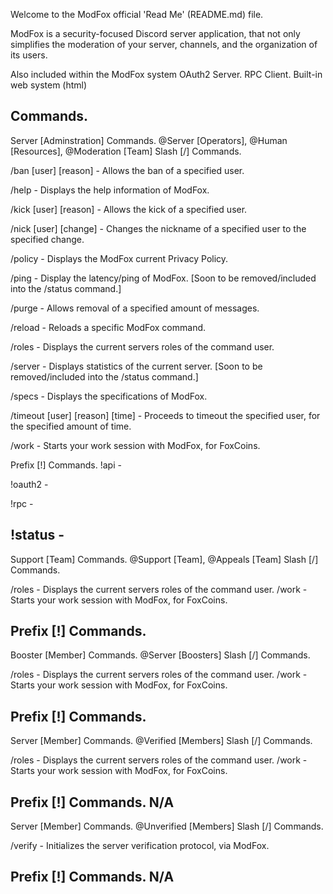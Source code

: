 Welcome to the ModFox official 'Read Me' (README.md) file.

ModFox is a security-focused Discord server application, that not only simplifies the moderation of your server, channels, and the organization of its users.

Also included within the ModFox system
OAuth2 Server.
RPC Client.
Built-in web system (html)

Commands.
------------------------------------------------------------------------------------------------------------------------------------------------
Server [Adminstration] Commands.
@Server [Operators], @Human [Resources], @Moderation [Team]
Slash [/] Commands.

/ban [user] [reason] - Allows the ban of a specified user.

/help - Displays the help information of ModFox.

/kick [user] [reason] - Allows the kick of a specified user.

/nick [user] [change] - Changes the nickname of a specified user to the specified change.

/policy - Displays the ModFox current Privacy Policy.

/ping - Display the latency/ping of ModFox. [Soon to be removed/included into the /status command.]

/purge - Allows removal of a specified amount of messages.

/reload - Reloads a specific ModFox command.

/roles - Displays the current servers roles of the command user.

/server - Displays statistics of the current server. [Soon to be removed/included into the /status command.]

/specs - Displays the specifications of ModFox.

/timeout [user] [reason] [time] - Proceeds to timeout the specified user, for the specified amount of time.

/work - Starts your work session with ModFox, for FoxCoins.

Prefix [!] Commands.
!api - 

!oauth2 - 

!rpc - 

!status - 
------------------------------------------------------------------------------------------------------------------------------------------------
Support [Team] Commands.
@Support [Team], @Appeals [Team]
Slash [/] Commands.

/roles - Displays the current servers roles of the command user.
/work - Starts your work session with ModFox, for FoxCoins.

Prefix [!] Commands.
------------------------------------------------------------------------------------------------------------------------------------------------
Booster [Member] Commands.
@Server [Boosters]
Slash [/] Commands.

/roles - Displays the current servers roles of the command user.
/work - Starts your work session with ModFox, for FoxCoins.

Prefix [!] Commands.
------------------------------------------------------------------------------------------------------------------------------------------------
Server [Member] Commands.
@Verified [Members]
Slash [/] Commands.

/roles - Displays the current servers roles of the command user.
/work - Starts your work session with ModFox, for FoxCoins.

Prefix [!] Commands.
N/A
------------------------------------------------------------------------------------------------------------------------------------------------
Server [Member] Commands.
@Unverified [Members]
Slash [/] Commands.

/verify - Initializes the server verification protocol, via ModFox.

Prefix [!] Commands.
N/A
-------------------------------------------------------------------------------------------------------------------
